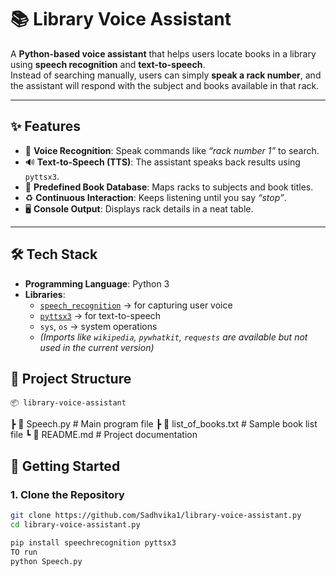 
# 📚 Library Voice Assistant

A **Python-based voice assistant** that helps users locate books in a library using **speech recognition** and **text-to-speech**.  
Instead of searching manually, users can simply **speak a rack number**, and the assistant will respond with the subject and books available in that rack.

---

## ✨ Features
- 🎤 **Voice Recognition**: Speak commands like *“rack number 1”* to search.
- 🔊 **Text-to-Speech (TTS)**: The assistant speaks back results using `pyttsx3`.
- 📖 **Predefined Book Database**: Maps racks to subjects and book titles.
- ♻️ **Continuous Interaction**: Keeps listening until you say *“stop”*.
- 🖥️ **Console Output**: Displays rack details in a neat table.

---

## 🛠️ Tech Stack
- **Programming Language**: Python 3  
- **Libraries**:
  - [`speech_recognition`](https://pypi.org/project/SpeechRecognition/) → for capturing user voice  
  - [`pyttsx3`](https://pypi.org/project/pyttsx3/) → for text-to-speech  
  - `sys`, `os` → system operations  
  - *(Imports like `wikipedia`, `pywhatkit`, `requests` are available but not used in the current version)*

## 📂 Project Structure
    📦 library-voice-assistant
┣ 📜 Speech.py # Main program file
┣ 📜 list_of_books.txt # Sample book list file
┗ 📜 README.md # Project documentation

## 🚀 Getting Started

### 1. Clone the Repository
```bash
git clone https://github.com/Sadhvika1/library-voice-assistant.py
cd library-voice-assistant.py

pip install speechrecognition pyttsx3
TO run 
python Speech.py


